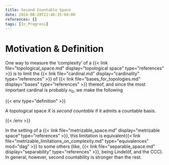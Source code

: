 ```yaml
---
title: Second Countable Space
date: 2024-08-28T21:46:15-04:00
references: []
tags: [In_Progress]
---
```


# Motivation & Definition

One way to measure the ‘complexity’ of a {{< link file="topological_space.md" display="topological space" type="references" >}} is to limit the {{< link file="cardinal.md" display="cardinality" type="references" >}} of {{< link file="bases_for_topologies.md" display="bases" type="references" >}} thereof, and since the most important cardinal is probably $\aleph_0$, we make the following

{{< env type="definition" >}}

A topological space $X$ is *second countable* if it admits a countable basis.

{{< /env >}}

In the setting of a {{< link file="metrizable_space.md" display="metrizable space" type="references" >}}, this limitation is equivalent{{< link file="metrizable_limitations_on_complexity.md" type="equivalences" mod="dag" >}} to some others (like, {{< link file="separable_space.md" display="separability" type="references" >}}, being Lindelöf, and the CCC). In general, however, second countability is stronger than the rest.
